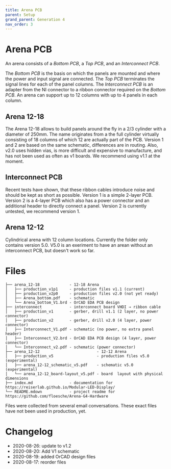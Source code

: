 ```yaml
---
title: Arena PCB
parent: Setup
grand_parent: Generation 4
nav_order: 3
---
```


# Arena PCB 

An arena consists of a *Bottom PCB*, a *Top PCB*, and an *Interconnect PCB*.

The *Bottom PCB* is the basis on which the panels are mounted and where the power and input signal are connected. The *Top PCB* terminates the signal lines for each of the panel columns. The *Interconnect PCB* is an adapter from the NI connector to a ribbon connector required on the *Bottom PCB*. An arena can support up to 12 columns with up to 4 panels in each column.

## Arena 12-18

The Arena 12-18 allows to build panels around the fly in a 2/3 cylinder with a diameter of 250mm. The name originates from a the full cylinder virtually consisting of 18 columns of which 12 are actually part of the PCB. Version 1 and 2 are based on the same schematic, differences are in routing. Also, v2.0 uses hidden vias, is more difficult and expensive to manufacture, and has not been used as often as v1 boards. We recommend using v1.1 at the moment.

## Interconnect PCB

Recent tests have shown, that these ribbon cables introduce noise and should be kept as short as possible. Version 1 is a simple 2-layer PCB. Version 2 is a 4-layer PCB which also has a power connector and an additional header to directly connect a panel. Version 2 is currently untested, we recommend version 1.

## Arena 12-12

Cylindrical arena with 12 column locations. Currently the folder only contains
version 5.0. V5.0 is an exeriment to have an arean without an interconnect PCB,
but doesn't work so far.


# Files

```
├── arena_12-18             - 12-18 Arena
│   ├── production_v1p1     - production files v1.1 (current)
│   ├── production_v2p0     - production files v2.0 (not yet ready)
│   ├── Arena_bottom.pdf    - schematic
│   └── Arena_bottom_V1.brd - OrCAD EDA PCB design
├── interconnect            - interconnect board VHDI → ribbon cable
│   ├── production_v1       - gerber, drill v1.1 (2 layer, no power connector)
│   ├── production_v2       - gerber, drill v2.0 (4 layer, power connector)
│   ├── Interconnect_V1.pdf - schematic (no power, no extra panel header)
│   ├── Interconnect_V2.brd - OrCAD EDA PCB design (4 layer, power connector)
│   └── Interconnect_v2.pdf - schematic (power connector)
├── arena_12-12                         - 12-12 Arena
│   ├── production_v5                   - production files v5.0 (experimental)
│   ├── arena_12-12_schematic_v5.pdf    - schematic v5.0 (experimental)
│   └── arena_12-12_board-layout_v5.pdf - board  layout with physical dimensions
├── index.md                - documentation for https://reiserlab.github.io/Modular-LED-Display/
└── README.mdown            - project readme for https://github.com/floesche/Arena-G4-Hardware
```

Files were collected from several email conversations. These exact files have not been used in production, yet.

# Changelog

- 2020-08-26: update to v1.2
- 2020-08-20: Add V1 schematic
- 2020-08-19: added OrCAD design files
- 2020-08-17: reorder files

